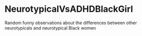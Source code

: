 # NeurotypicalVsADHDBlackGirl
Random funny observations about the differences between other neurotypicals and neurotypical Black women
